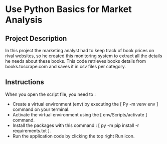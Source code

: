 # Use Python Basics for Market Analysis
## Project Description


In this project the marketing analyst had to keep track of book prices on rival websites, so he created this monitoring system to extract all the details he needs about these books. This code retrieves books details from books.toscrape.com and saves it in csv files per category. 



## Instructions
When you open the script file, you need to :
- Create a virtual environment (env) by executing the  [ Py -m venv env ] command on your terminal.
- Activate the virtual environment using the [ env/Scripts/activate ] command.
- Install the packages with this command : [ py -m pip install -r requirements.txt ].
- Run the application code by clicking the top right Run icon. 
